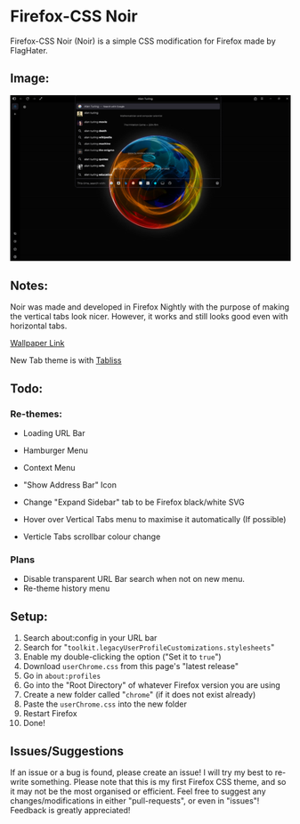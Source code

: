 # Firefox-CSS Noir
Firefox-CSS Noir (Noir) is a simple CSS modification for Firefox made by FlagHater.


## Image:

![Flag](img\firefoxCSSPreview01.png)

## Notes:

Noir was made and developed in Firefox Nightly with the purpose of making the vertical tabs look nicer. However, it works and still looks good even with horizontal tabs.

[Wallpaper Link](https://wall.alphacoders.com/big.php?i=35929)

New Tab theme is with [Tabliss](https://addons.mozilla.org/en-US/firefox/addon/tabliss/)


## Todo:
### Re-themes:

- Loading URL Bar

- Hamburger Menu

- Context Menu

- "Show Address Bar" Icon

- Change "Expand Sidebar" tab to be Firefox black/white SVG

- Hover over Vertical Tabs menu to maximise it automatically (If possible)

- Verticle Tabs scrollbar colour change



### Plans
- Disable transparent URL Bar search when not on new menu.
- Re-theme history menu

## Setup:

1. Search about:config in your URL bar
2. Search for "`toolkit.legacyUserProfileCustomizations.stylesheets`"
3. Enable my double-clicking the option ("Set it to `true`")
4. Download `userChrome.css` from this page's "latest release"
5. Go in `about:profiles`
6. Go into the "Root Directory" of whatever Firefox version you are using
7. Create a new folder called "`chrome`" (if it does not exist already)
8. Paste the `userChrome.css` into the new folder
9. Restart Firefox
10. Done!

## Issues/Suggestions
If an issue or a bug is found, please create an issue! I will try my best to re-write something. Please note that this is my first Firefox CSS theme, and so it may not be the most organised or efficient. Feel free to suggest any changes/modifications in either  "pull-requests", or even in "issues"! Feedback is greatly appreciated! 